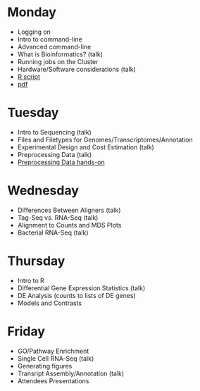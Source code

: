 Monday
=======

* Logging on
* Intro to command-line
* Advanced command-line
* What is Bioinformatics? (talk)
* Running jobs on the Cluster
* Hardware/Software considerations (talk)
* [R script](Monday/snp_analysis.R)
* [pdf](Monday/Community-Profiling_Workshop.pdf)


Tuesday
=======

* Intro to Sequencing (talk)
* Files and Filetypes for Genomes/Transcriptomes/Annotation
* Experimental Design and Cost Estimation (talk)
* Preprocessing Data (talk)
* [Preprocessing Data hands-on](tuesday/preproc)


Wednesday
==========

* Differences Between Aligners (talk)
* Tag-Seq vs. RNA-Seq (talk)
* Alignment to Counts and MDS Plots
* Bacterial RNA-Seq (talk)


Thursday
==========

* Intro to R
* Differential Gene Expression Statistics (talk)
* DE Analysis (counts to lists of DE genes)
* Models and Contrasts


Friday
=======

* GO/Pathway Enrichment
* Single Cell RNA-Seq (talk)
* Generating figures
* Transript Assembly/Annotation (talk)
* Attendees Presentations

